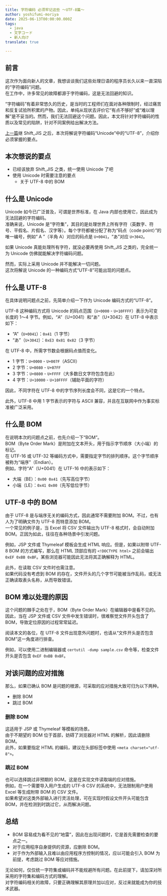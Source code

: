 ```yaml
---
title: 字符编码 必须牢记这些 ～UTF-8篇～
author: yoshifumi-moriya
date: 2025-06-13T00:00:00.000Z
tags:
  - java
  - 文字コード
  - 新人向け
translate: true

---
```


## 前言

这次作为面向新人的文章，我想谈谈我们这些处理日语的程序员长久以来一直深陷的“字符编码”问题。  
在工作中，许多常见的故障都源于字符编码，这是无法回避的知识。

“字符编码”有着非常悠久的历史，是当时的工程师们在面对各种限制时，经过痛苦和反复试验所积累的产物。因此，单纯从现状去评价它“有点不够好”或“难以理解”是不妥当的。然而，我们无法回避这个问题。因此，本文将针对字符编码的性质以及常见的陷阱，针对不同案例给出解决方法。

[上一篇](/blogs/2024/06/16/moji-code1/)继 Shift_JIS 之后，本次将解说字符编码“Unicode”中的“UTF-8”，介绍你必须掌握的要点。

## 本次想说的要点

* 已经该放弃 Shift_JIS 之类，统一使用 Unicode 了吧
* 使用 Unicode 时需要注意的要点
  * 关于 UTF-8 中的 BOM

## 什么是 Unicode

Unicode 如今已广泛普及，可谓是世界标准，在 Java 内部也使用它，因此成为无法回避的字符编码。  
准确来说，Unicode 是“字符集”，其目的是处理世界上所有字符（英数字、符号、平假名、片假名、汉字等）。每个字符都被分配了称为“码点（code point）”的唯一编号，例如“ A ”（半角 A）对应的码点是 `U+0041`，“あ”对应 `U+3042`。

如果 Unicode 真能处理所有字符，就没必要再使用 Shift_JIS 之类的，完全统一为 Unicode 仿佛就能解决字符编码问题。

然而，实际上采用 Unicode 并不能解决一切问题。  
这次将解说 Unicode 的一种编码方式“UTF-8”可能出现的问题点。

## 什么是 UTF-8

在具体说明问题点之前，先简单介绍一下作为 Unicode 编码方式的“UTF-8”。

UTF-8 这种编码方式将 Unicode 的码点范围（`U+0000` - `U+10FFFF`）表示为可变长度的 1～4 字节。例如，“A”（U+0041）和“あ”（U+3042）在 UTF-8 中表示如下：

* “A”（`U+0041`）：`0x41`（1 字节）
* “あ”（`U+3042`）：`0xE3 0x81 0x82`（3 字节）

在 UTF-8 中，所需字节数会根据码点值而变化。

* 1 字节：`U+0000` - `U+007F`（ASCII）
* 2 字节：`U+0080` - `U+07FF`
* 3 字节：`U+0800` - `U+FFFF`（大多数日文字符包含在此）
* 4 字节：`U+10000` - `U+10FFFF`（辅助平面的字符）

因此，不同字符在 UTF-8 中的字节序列长度会不同，这是它的一个特点。

此外，UTF-8 中用 1 字节表示的字符与 ASCII 兼容，并且在互联网中作为事实标准被广泛采用。

## 什么是 BOM

在说明本次的问题点之前，也先介绍一下“BOM”。  
BOM（Byte Order Mark）是附加在文本开头，用于指示字节顺序（大小端）的标记。  
在 UTF-16 或 UTF-32 等编码方式中，需要指定字节的排列顺序。这个字节顺序被称为“端序”（Endian）。  
例如，字符“A”（U+0041）在 UTF-16 中的表示如下：

* 大端（BE）：`0x00 0x41`（先写高位字节）  
* 小端（LE）：`0x41 0x00`（先写低位字节）

## UTF-8 中的 BOM

由于 UTF-8 是与端序无关的编码方式，因此通常不需要附加 BOM。不过，也有人为了明确文件为 UTF-8 而特意添加 BOM。  
一个常见的例子是，当 Excel 将 CSV 文件输出为 UTF-8 格式时，会自动附加 BOM。正因为如此，往往在各种场景中引发问题。

例如，JSP 文件或 Thymeleaf 模板会生成 HTML 响应。但是，如果以附带 UTF-8 BOM 的方式编写，那么在 HTML 顶部应有的 `<!DOCTYPE html>` 之前会输出 `0xEF 0xBB 0xBF`。某些浏览器可能因此无法将其正确解释为 HTML。

此外，在读取 CSV 文件时也需注意。  
如果代码没有考虑到 BOM 的存在，文件开头的几个字节可能被当作乱码，或无法正确读取表头名称，从而导致错误。

## BOM 难以处理的原因

这个问题的棘手之处在于，BOM（Byte Order Mark）在编辑器中是看不见的。  
因此，当在 JSP 文件或 CSV 文件中发生错误时，很难察觉文件开头包含了 BOM，导致定位原因的过程常常延迟。

阅读本文的各位，在 UTF-8 文件出现意外问题时，也请从“文件开头是否包含 BOM”这一角度进行排查。

例如，可以使用二进制编辑器或 `certutil -dump sample.csv` 命令等，检查文件开头是否包含 `0xEF 0xBB 0xBF`。

## 对该问题的应对措施

那么，如果已确认 BOM 是问题的根源，可采取的应对措施大致可归为以下两种。

* 删除 BOM  
* 跳过 BOM

### 删除 BOM

这适用于 JSP 或 Thymeleaf 等模板的场景。  
由于不期望的 BOM 位于首部，妨碍了浏览器对 HTML 的解析，因此请删除 BOM。  
此外，如果要指定 HTML 的编码，建议在头部标签中使用 `<meta charset="utf-8">`。

### 跳过 BOM

也可以选择跳过非预期的 BOM。这是在实现文件读取端的应对措施。  
例如，在一个需要导入用户生成的 UTF-8 CSV 的系统中，无法限制用户使用 Excel 等生成附带 BOM 的 CSV 文件。  
如果希望对这类外部输入进行灵活处理，可在实现时假设文件开头可能包含 BOM，并在检测到时跳过它，从而解决问题。

## 总结

* BOM 容易成为看不见的“地雷”，因此在出现问题时，它是首先需要检查的要点之一。  
* 对于应用程序自身提供的资源，应删除 BOM。  
* 对于作为外部输入且难以由应用程序方控制的情况，应以可能会引入 BOM 为前提，考虑跳过 BOM 等应对措施。

无论如何，仅仅统一字符集或编码并不能规避所有问题。在此前提下，请加深对所采用的字符集和编码方式的理解。  
对字符编码相关的故障，只要正确理解其原理并加以应对，反过来就能成为你的技术武器。
